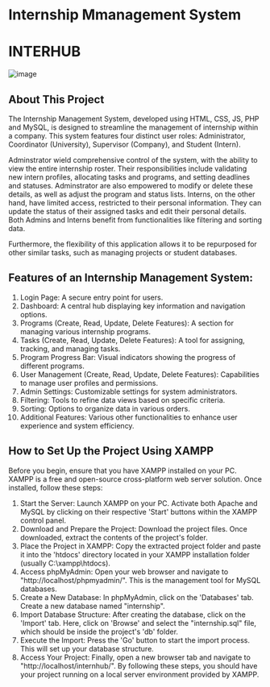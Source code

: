 # Internship Mmanagement System

# INTERHUB

![image](https://github.com/Mohamedsanime/internhub/assets/130512822/9890f175-92ab-4151-98e7-7871130974d3)

## About This Project

The Internship Management System, developed using HTML, CSS, JS, PHP and MySQL, is designed to streamline the management of internship within a company. This system features four distinct user roles: Administrator, Coordinator (University), Supervisor (Company), and Student (Intern).

Adminstrator wield comprehensive control of the system, with the ability to view the entire internship roster. Their responsibilities include validating new intern profiles, allocating tasks and programs, and setting deadlines and statuses. Adminstrator are also empowered to modify or delete these details, as well as adjust the program and status lists. Interns, on the other hand, have limited access, restricted to their personal information. They can update the status of their assigned tasks and edit their personal details. Both Admins and Interns benefit from functionalities like filtering and sorting data.

Furthermore, the flexibility of this application allows it to be repurposed for other similar tasks, such as managing projects or student databases.

## Features of an Internship  Management System:

1.	Login Page: A secure entry point for users.
2.	Dashboard: A central hub displaying key information and navigation options.
3.	Programs (Create, Read, Update, Delete Features): A section for managing various internship programs.
4.	Tasks (Create, Read, Update, Delete Features): A tool for assigning, tracking, and managing tasks.
5.	Program Progress Bar: Visual indicators showing the progress of different programs.
6.	User Management (Create, Read, Update, Delete Features): Capabilities to manage user profiles and permissions.
7.	Admin Settings: Customizable settings for system administrators.
8.	Filtering: Tools to refine data views based on specific criteria.
9.	Sorting: Options to organize data in various orders.
10.	Additional Features: Various other functionalities to enhance user experience and system efficiency.

## How to Set Up the Project Using XAMPP

Before you begin, ensure that you have XAMPP installed on your PC. XAMPP is a free and open-source cross-platform web server solution. Once installed, follow these steps:
1.	Start the Server: Launch XAMPP on your PC. Activate both Apache and MySQL by clicking on their respective 'Start' buttons within the XAMPP control panel.
2.	Download and Prepare the Project: Download the project files. Once downloaded, extract the contents of the project's folder.
3.	Place the Project in XAMPP: Copy the extracted project folder and paste it into the 'htdocs' directory located in your XAMPP installation folder (usually C:\xampp\htdocs).
4.	Access phpMyAdmin: Open your web browser and navigate to "http://localhost/phpmyadmin/". This is the management tool for MySQL databases.
5.	Create a New Database: In phpMyAdmin, click on the 'Databases' tab. Create a new database named "internship".
6.	Import Database Structure: After creating the database, click on the 'Import' tab. Here, click on 'Browse' and select the "internship.sql" file, which should be inside the project's 'db' folder.
7.	Execute the Import: Press the 'Go' button to start the import process. This will set up your database structure.
8.	Access Your Project: Finally, open a new browser tab and navigate to "http://localhost/internhub/". 
By following these steps, you should have your project running on a local server environment provided by XAMPP.
